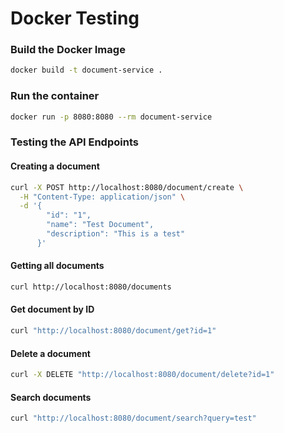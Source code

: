 # Docker Testing

### Build the Docker Image

```bash
docker build -t document-service .
```


### Run the container
```bash
docker run -p 8080:8080 --rm document-service
```

### Testing the API Endpoints

#### Creating a document

```bash
curl -X POST http://localhost:8080/document/create \
  -H "Content-Type: application/json" \
  -d '{
        "id": "1",
        "name": "Test Document",
        "description": "This is a test"
      }'
```

#### Getting all documents

```bash
curl http://localhost:8080/documents
```


#### Get document by ID

```bash
curl "http://localhost:8080/document/get?id=1"
```


#### Delete a document

```bash
curl -X DELETE "http://localhost:8080/document/delete?id=1"
```

#### Search documents

```bash
curl "http://localhost:8080/document/search?query=test"
```


